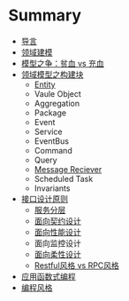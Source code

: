 # Summary

* [导言](README.md)
* [领域建模](chapter1.md)
* [模型之争：贫血 vs 充血](mo-xing-zhi-zheng-ff1a-pin-xie-vs-chong-xie.md)
* [领域模型之构建块](ling-yu-mo-xing-zhi-gou-jian-kuai.md)
  * [Entity](ling-yu-mo-xing-zhi-gou-jian-kuai/entity.md)
  * Vaule Object
  * Aggregation
  * Package
  * Event
  * Service
  * EventBus
  * Command
  * Query
  * [Message Reciever](ling-yu-mo-xing-zhi-gou-jian-kuai/message-handler.md)
  * Scheduled Task
  * Invariants
* [接口设计原则](jie-kou-she-ji-yuan-ze.md)
  * [服务分层](jie-kou-she-ji-yuan-ze/fu-wu-fen-ceng.md)
  * [面向契约设计](jie-kou-she-ji-yuan-ze/mian-xiang-qi-yue-she-ji.md)
  * [面向性能设计](jie-kou-she-ji-yuan-ze/mian-xiang-xing-neng-she-ji.md)
  * 面向监控设计
  * [面向柔性设计](jie-kou-she-ji-yuan-ze/rou-xing-she-ji.md)
  * [Restful风格 vs RPC风格](jie-kou-she-ji-yuan-ze/restfulfeng-ge-vs-rpc-feng-ge.md)
* [应用函数式编程](ying-yong-han-shu-shi-bian-cheng.md)
* [编程风格](bian-cheng-feng-ge.md)


